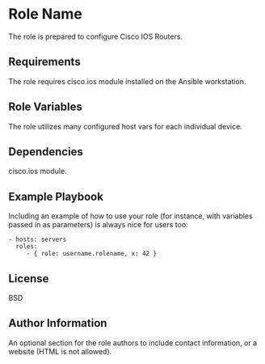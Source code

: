 Role Name
=========

The role is prepared to configure Cisco IOS Routers.

Requirements
------------

The role requires cisco.ios module installed on the Ansible workstation.

Role Variables
--------------

The role utilizes many configured host vars for each individual device.

Dependencies
------------

cisco.ios module.

Example Playbook
----------------

Including an example of how to use your role (for instance, with variables passed in as parameters) is always nice for users too:

    - hosts: servers
      roles:
         - { role: username.rolename, x: 42 }

License
-------

BSD

Author Information
------------------

An optional section for the role authors to include contact information, or a website (HTML is not allowed).
